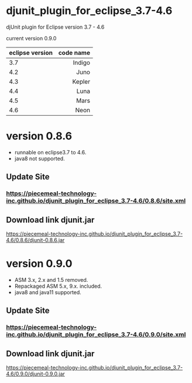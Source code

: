 # djunit_plugin_for_eclipse_3.7-4.6
djUnit plugin for Eclipse version 3.7 - 4.6

current version 0.9.0

|eclipse version|code name|
|:--|--:|
|3.7|Indigo|
|4.2|Juno|
|4.3|Kepler|
|4.4|Luna|
|4.5|Mars|
|4.6|Neon|


# version 0.8.6
- runnable on eclipse3.7 to 4.6.
- java8 not supported.
## Update Site
### https://piecemeal-technology-inc.github.io/djunit_plugin_for_eclipse_3.7-4.6/0.8.6/site.xml
## Download link djunit.jar 
https://piecemeal-technology-inc.github.io/djunit_plugin_for_eclipse_3.7-4.6/0.8.6/djunit-0.8.6.jar

# version 0.9.0
- ASM 3.x, 2.x and 1.5 removed.
- Repackaged ASM 5.x, 9.x. included.
- java8 and java11 supported.
## Update Site
### https://piecemeal-technology-inc.github.io/djunit_plugin_for_eclipse_3.7-4.6/0.9.0/site.xml
## Download link djunit.jar 
https://piecemeal-technology-inc.github.io/djunit_plugin_for_eclipse_3.7-4.6/0.9.0/djunit-0.9.0.jar


